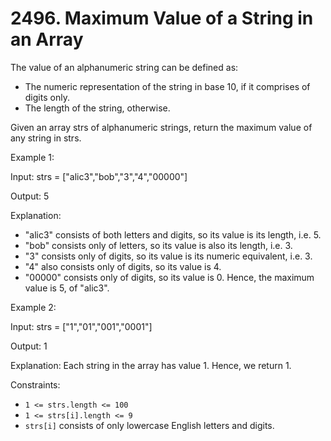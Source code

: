 # 2496. Maximum Value of a String in an Array

The value of an alphanumeric string can be defined as:

- The numeric representation of the string in base 10, if it comprises of digits only.
- The length of the string, otherwise.

Given an array strs of alphanumeric strings, return the maximum value of any string in strs.

Example 1:

Input: strs = ["alic3","bob","3","4","00000"]

Output: 5

Explanation:

- "alic3" consists of both letters and digits, so its value is its length, i.e. 5.
- "bob" consists only of letters, so its value is also its length, i.e. 3.
- "3" consists only of digits, so its value is its numeric equivalent, i.e. 3.
- "4" also consists only of digits, so its value is 4.
- "00000" consists only of digits, so its value is 0.
  Hence, the maximum value is 5, of "alic3".

Example 2:

Input: strs = ["1","01","001","0001"]

Output: 1

Explanation:
Each string in the array has value 1. Hence, we return 1.

Constraints:

- `1 <= strs.length <= 100`
- `1 <= strs[i].length <= 9`
- `strs[i]` consists of only lowercase English letters and digits.


